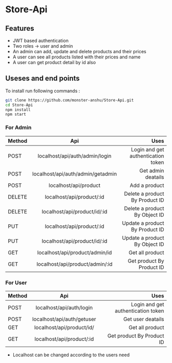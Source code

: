 # Store-Api

## Features
- JWT based authentication 
- Two roles -> user and admin 
- An admin can add, update and delete products and their prices 
- A user can see all products listed with their prices and name 
- A user can get product detail by id also 

## Useses and end points 

To install run following commands :
```bash
git clone https://github.com/monster-anshu/Store-Api.git
cd Store-Api
npm install
npm start

```

### For Admin
| Method | Api | Uses |
| :--- | :----: | ---: |
| POST | localhost/api/auth/admin/login       | Login and get authentication token  |
| POST | localhost/api/auth/admin/getadmin       | Get admin deatails  |
| POST | localhost/api/product     | Add a product  |
| DELETE | localhost/api/product/:id       | Delete a product By Product ID  |
| DELETE | localhost/api/product/id/:id       | Delete a product By Object ID  |
| PUT | localhost/api/product/:id       | Update a product By Product ID  |
| PUT | localhost/api/product/id/:id       | Update a product By Object ID  |
| GET | localhost/api/product/admin/id      | Get all product |
| GET | localhost/api/product/admin/:id    | Get product By Product ID |


### For User
| Method | Api | Uses |
| :--- | :----: | ---: |
| POST | localhost/api/auth/login       | Login and get authentication token  |
| POST | localhost/api/auth/getuser       | Get user deatails  |
| GET | localhost/api/product/id/      | Get all product |
| GET | localhost/api/product/:id    | Get product By Product ID |

- Localhost can be changed according to the users need 
